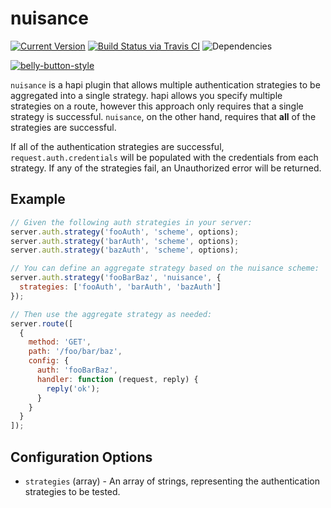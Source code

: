 # nuisance

[![Current Version](https://img.shields.io/npm/v/nuisance.svg)](https://www.npmjs.org/package/nuisance)
[![Build Status via Travis CI](https://travis-ci.org/continuationlabs/nuisance.svg?branch=master)](https://travis-ci.org/continuationlabs/nuisance)
![Dependencies](http://img.shields.io/david/continuationlabs/nuisance.svg)

[![belly-button-style](https://cdn.rawgit.com/continuationlabs/belly-button/master/badge.svg)](https://github.com/continuationlabs/belly-button)

`nuisance` is a hapi plugin that allows multiple authentication strategies to be aggregated into a single strategy. hapi allows you specify multiple strategies on a route, however this approach only requires that a single strategy is successful. `nuisance`, on the other hand, requires that **all** of the strategies are successful.

If all of the authentication strategies are successful, `request.auth.credentials` will be populated with the credentials from each strategy. If any of the strategies fail, an Unauthorized error will be returned.

## Example

```javascript
// Given the following auth strategies in your server:
server.auth.strategy('fooAuth', 'scheme', options);
server.auth.strategy('barAuth', 'scheme', options);
server.auth.strategy('bazAuth', 'scheme', options);

// You can define an aggregate strategy based on the nuisance scheme:
server.auth.strategy('fooBarBaz', 'nuisance', {
  strategies: ['fooAuth', 'barAuth', 'bazAuth']
});

// Then use the aggregate strategy as needed:
server.route([
  {
    method: 'GET',
    path: '/foo/bar/baz',
    config: {
      auth: 'fooBarBaz',
      handler: function (request, reply) {
        reply('ok');
      }
    }
  }
]);
```

## Configuration Options

- `strategies` (array) - An array of strings, representing the authentication strategies to be tested.
